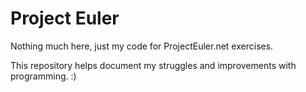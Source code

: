 # Project Euler
<p>Nothing much here, just my code for ProjectEuler.net exercises. </p>
<p>This repository helps document my struggles and improvements with programming. :)</p>
